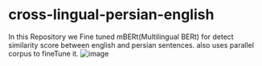 # cross-lingual-persian-english
In this Repository we Fine tuned mBERt(Multilingual BERt) for detect similarity score between english and persian sentences.
also uses parallel corpus to fineTune it.
![image](https://user-images.githubusercontent.com/2226479/147075591-f208b142-7d66-4ab8-a3a6-21d992fe4b4e.png)

